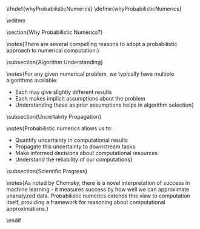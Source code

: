 \ifndef{whyProbabilisticNumerics}
\define{whyProbabilisticNumerics}

\editme

\section{Why Probabilistic Numerics?}

\notes{There are several compelling reasons to adopt a probabilistic approach to numerical computation:}

\subsection{Algorithm Understanding}

\notes{For any given numerical problem, we typically have multiple algorithms available:
* Each may give slightly different results
* Each makes implicit assumptions about the problem
* Understanding these as prior assumptions helps in algorithm selection}

\subsection{Uncertainty Propagation}

\notes{Probabilistic numerics allows us to:
* Quantify uncertainty in computational results
* Propagate this uncertainty to downstream tasks
* Make informed decisions about computational resources
* Understand the reliability of our computations}

\subsection{Scientific Progress}

\notes{As noted by Chomsky, there is a novel interpretation of success in machine learning - it measures success by how well we can approximate unanalyzed data. Probabilistic numerics extends this view to computation itself, providing a framework for reasoning about computational approximations.}

\endif
